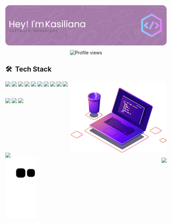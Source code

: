 <img align="center" src="github-header-image (1).png"/>
<p align="center"> <img src="https://komarev.com/ghpvc/?username=kasilianaoliveira&color=blueviolet" alt="Profile views" /> 

 ## 🛠 &nbsp;Tech Stack
  <img src="computer.png" min-width="400px" max-width="400px" width="300px" align="right" alt="Computador">
<div>

  <p>
  <img src="https://img.shields.io/badge/javascript-%23323330.svg?style=for-the-badge&logo=javascript&logoColor=%23F7DF1E" style="margin-bottom: 4px;" height="30px">
  <img src="https://img.shields.io/badge/typescript-%23007ACC.svg?style=for-the-badge&logo=typescript&logoColor=white" style="margin-bottom: 4px;" height="30px">
  <img src="https://img.shields.io/badge/html5-%23E34F26.svg?style=for-the-badge&logo=html5&logoColor=white" style="margin-bottom: 4px;" height="30px">
  <img src="https://img.shields.io/badge/css3-%231572B6.svg?style=for-the-badge&logo=css3&logoColor=white" style="margin-bottom: 4px;" height="30px">
  <img src="https://img.shields.io/badge/react-%2320232a.svg?style=for-the-badge&logo=react&logoColor=%2361DAFB" style="margin-bottom: 4px;" height="30px">
  <img src="https://img.shields.io/badge/node.js-6DA55F?style=for-the-badge&logo=node.js&logoColor=white" style="margin-bottom: 4px;" height="30px">
  <img src="https://img.shields.io/badge/express.js-%23404d59.svg?style=for-the-badge&logo=express&logoColor=%2361DAFB" style="margin-bottom: 4px;" height="30px">
  <img src="https://img.shields.io/badge/git-%23F05033.svg?style=for-the-badge&logo=git&logoColor=white" style="margin-bottom: 4px;" height="30px">
  <img src="https://img.shields.io/badge/Linux-FCC624?style=for-the-badge&logo=linux&logoColor=black" style="margin-bottom: 4px;" height="30px">
  <img src="https://img.shields.io/badge/-VS%20Code-%23323330?style=for-the-badge&logo=visual-studio-code&logoColor=%23007ACC" style="margin-bottom: 4px;" height="30px">
  </p>
</div>

##

<p align="left">
  <a href="https://www.linkedin.com/in/kasiliana-oliveira" target="_blank">
    <img src="https://img.shields.io/badge/-LinkedIn-%230077B5?style=for-the-badge&logo=linkedin&logoColor=white" target="_blank"></a>
  <a href = "mailto:kasilianaoliveira@gmail.com">
    <img src="https://img.shields.io/badge/Gmail-D14836?style=for-the-badge&logo=gmail&logoColor=white" target="_blank"></a>
  <a href="https://instagram.com/kasiliana_" target="_blank">
    <img src="https://img.shields.io/badge/-Instagram-%23E4405F?style=for-the-badge&logo=instagram&logoColor=white" target="_blank"></a>
</p>  

##
<div align="left">
 
   <p><img align="left" src="https://github-readme-stats.vercel.app/api?username=kasilianaoliveira&show_icons=true&theme=radical" width="500px"><p>
   <p><img align="right" height="165em" src="https://github-readme-stats.vercel.app/api/top-langs/?username=kasilianaoliveira&layout=compact&langs_count=7&theme=radical"/><p>
</div>
  

![Snake animation](https://github.com/kasilianaoliveira/kasilianaoliveira/blob/output/github-contribution-grid-snake.svg)


